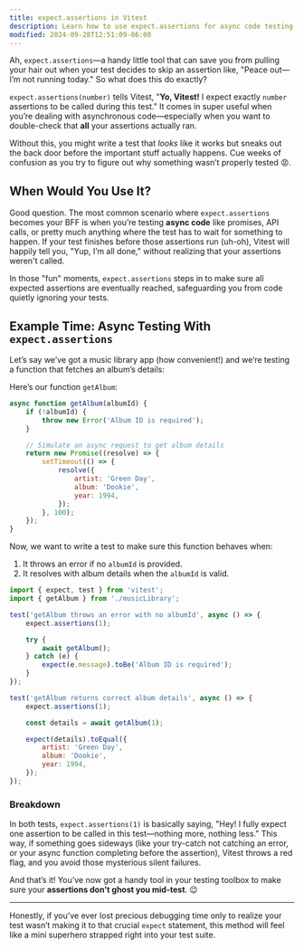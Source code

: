 ```yaml
---
title: expect.assertions in Vitest
description: Learn how to use expect.assertions for async code testing in Vitest.
modified: 2024-09-28T12:51:09-06:00
---
```


Ah, `expect.assertions`—a handy little tool that can save you from pulling your hair out when your test decides to skip an assertion like, "Peace out—I’m not running today." So what does this do exactly?

`expect.assertions(number)` tells Vitest, "**Yo, Vitest!** I expect exactly `number` assertions to be called during this test." It comes in super useful when you’re dealing with asynchronous code—especially when you want to double-check that **all** your assertions actually ran.

Without this, you might write a test that *looks* like it works but sneaks out the back door before the important stuff actually happens. Cue weeks of confusion as you try to figure out why something wasn’t properly tested 😡.

## When Would You Use It?

Good question. The most common scenario where `expect.assertions` becomes your BFF is when you’re testing **async code** like promises, API calls, or pretty much anything where the test has to wait for something to happen. If your test finishes before those assertions run (uh-oh), Vitest will happily tell you, "Yup, I’m all done," without realizing that your assertions weren't called.

In those "fun" moments, `expect.assertions` steps in to make sure all expected assertions are eventually reached, safeguarding you from code quietly ignoring your tests.

## Example Time: Async Testing With `expect.assertions`

Let’s say we’ve got a music library app (how convenient!) and we’re testing a function that fetches an album’s details:

Here’s our function `getAlbum`:

```js
async function getAlbum(albumId) {
	if (!albumId) {
		throw new Error('Album ID is required');
	}

	// Simulate an async request to get album details
	return new Promise((resolve) => {
		setTimeout(() => {
			resolve({
				artist: 'Green Day',
				album: 'Dookie',
				year: 1994,
			});
		}, 100);
	});
}
```

Now, we want to write a test to make sure this function behaves when:

1. It throws an error if no `albumId` is provided.
2. It resolves with album details when the `albumId` is valid.

```js
import { expect, test } from 'vitest';
import { getAlbum } from './musicLibrary';

test('getAlbum throws an error with no albumId', async () => {
	expect.assertions(1);

	try {
		await getAlbum();
	} catch (e) {
		expect(e.message).toBe('Album ID is required');
	}
});

test('getAlbum returns correct album details', async () => {
	expect.assertions(1);

	const details = await getAlbum(1);

	expect(details).toEqual({
		artist: 'Green Day',
		album: 'Dookie',
		year: 1994,
	});
});
```

### Breakdown

In both tests, `expect.assertions(1)` is basically saying, "Hey! I fully expect one assertion to be called in this test—nothing more, nothing less." This way, if something goes sideways (like your try-catch not catching an error, or your async function completing before the assertion), Vitest throws a red flag, and you avoid those mysterious silent failures.

And that’s it! You’ve now got a handy tool in your testing toolbox to make sure your **assertions don't ghost you mid-test**. 😉

***

Honestly, if you’ve ever lost precious debugging time only to realize your test wasn’t making it to that crucial `expect` statement, this method will feel like a mini superhero strapped right into your test suite.

